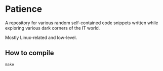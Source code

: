 # Patience

A repository for various random self-contained code snippets written while
exploring various dark corners of the IT world.

Mostly Linux-related and low-level.

## How to compile

```
make
```

